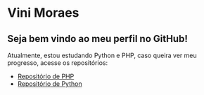 # Vini Moraes
 
## Seja bem vindo ao meu perfil no GitHub!

Atualmente, estou estudando Python e PHP, caso queira ver meu progresso, acesse os repositórios:

* <a href=https://github.com/vinis-moraes/PHP-Moderno> Repositório de PHP </a>
* <a href=https://github.com/vinis-moraes/Python>Repositório de Python</a>

